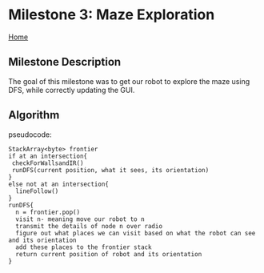 # Milestone 3: Maze Exploration
[Home](https://ece3400team19.github.io/)

## Milestone Description
The goal of this milestone was to get our robot to explore the maze using DFS, while correctly updating the GUI. 

## Algorithm
pseudocode:
```
StackArray<byte> frontier
if at an intersection{
 checkForWallsandIR()
 runDFS(current position, what it sees, its orientation)
}
else not at an intersection{
  lineFollow()
}
runDFS{
  n = frontier.pop()
  visit n- meaning move our robot to n
  transmit the details of node n over radio
  figure out what places we can visit based on what the robot can see and its orientation
  add these places to the frontier stack
  return current position of robot and its orientation
}

```
